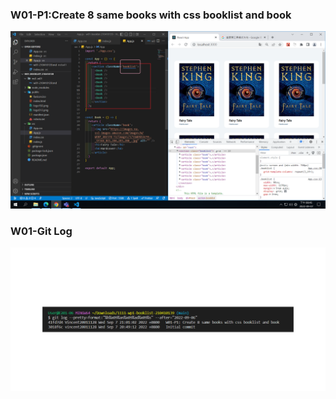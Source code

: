 ### W01-P1:Create 8 same books with css booklist and book

![p1.png](p1.png)

### W01-Git Log

![git_log](git_log.png)
